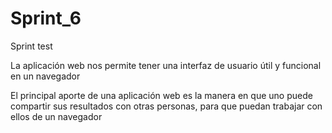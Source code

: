 # Sprint_6
Sprint test

La aplicación web nos permite tener una interfaz de usuario útil y funcional en un navegador

El principal aporte de una aplicación web es la manera en que uno puede compartir sus resultados con otras personas, para que puedan 
trabajar con ellos de un navegador